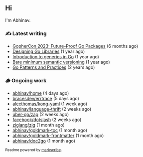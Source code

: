 ## Hi

I'm Abhinav.

### ✍️ Latest writing


- [GopherCon 2023: Future-Proof Go Packages](https://abhinavg.net/2023/09/27/future-proof-packages/) (6 months ago)
- [Designing Go Libraries](https://abhinavg.net/2022/12/06/designing-go-libraries/) (1 year ago)
- [Introduction to generics in Go](https://abhinavg.net/2022/11/23/generics-intro/) (1 year ago)
- [Bare minimum semantic versioning](https://abhinavg.net/2022/11/07/semver/) (1 year ago)
- [Go Patterns and Practices](https://abhinavg.net/2022/09/19/go-patterns-and-practices-talk/) (2 years ago)

### 🪵 Ongoing work


- [abhinav/home](https://github.com/abhinav/home) (4 days ago)
- [bracesdev/errtrace](https://github.com/bracesdev/errtrace) (5 days ago)
- [alecthomas/kong-yaml](https://github.com/alecthomas/kong-yaml) (1 week ago)
- [abhinav/language-thrift](https://github.com/abhinav/language-thrift) (2 weeks ago)
- [uber-go/zap](https://github.com/uber-go/zap) (2 weeks ago)
- [facebook/dotslash](https://github.com/facebook/dotslash) (2 weeks ago)
- [ziglang/zig](https://github.com/ziglang/zig) (1 month ago)
- [abhinav/goldmark-toc](https://github.com/abhinav/goldmark-toc) (1 month ago)
- [abhinav/goldmark-frontmatter](https://github.com/abhinav/goldmark-frontmatter) (1 month ago)
- [abhinav/doc2go](https://github.com/abhinav/doc2go) (1 month ago)

<sub>Readme powered by [markscribe](https://github.com/muesli/markscribe).</sub>
